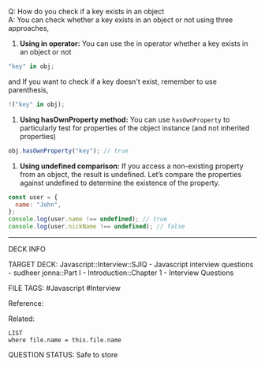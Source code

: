 Q: How do you check if a key exists in an object  
A: You can check whether a key exists in an object or not using three approaches,
1. **Using in operator:** You can use the in operator whether a key exists in an object or not
```javascript
"key" in obj;
```
and If you want to check if a key doesn't exist, remember to use parenthesis,
```javascript
!("key" in obj);
```
1. **Using hasOwnProperty method:** You can use `hasOwnProperty` to particularly test for properties of the object instance (and not inherited properties)
```javascript
obj.hasOwnProperty("key"); // true
```
1. **Using undefined comparison:** If you access a non-existing property from an object, the result is undefined. Let’s compare the properties against undefined to determine the existence of the property.
```javascript
const user = {
  name: "John",
};
console.log(user.name !== undefined); // true
console.log(user.nickName !== undefined); // false
```
<!--ID: 1693596712344-->

---

DECK INFO

TARGET DECK: Javascript::Interview::SJIQ - Javascript interview questions - sudheer jonna::Part I - Introduction::Chapter 1 - Interview Questions

FILE TAGS: #Javascript #Interview

Reference:

Related:

```dataview
LIST
where file.name = this.file.name
```

QUESTION STATUS: Safe to store